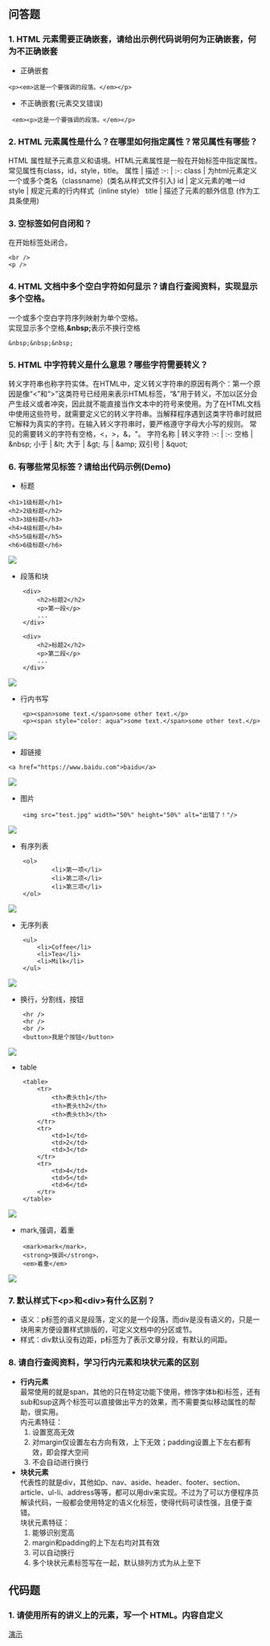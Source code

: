 ## 问答题
### 1. HTML 元素需要正确嵌套，请给出示例代码说明何为正确嵌套，何为不正确嵌套
* 正确嵌套
```
<p><em>这是一个要强调的段落。</em></p>
```
* 不正确嵌套(元素交叉错误)
```
 <em><p>这是一个要强调的段落。</em></p>
```
### 2. HTML 元素属性是什么？在哪里如何指定属性？常见属性有哪些？
HTML 属性赋予元素意义和语境。HTML元素属性是一般在开始标签中指定属性。常见属性有class，id，style，title。
属性 | 描述
:-: | :-:
class | 为html元素定义一个或多个类名（classname）(类名从样式文件引入)
id | 定义元素的唯一id
style | 规定元素的行内样式（inline style）
title | 描述了元素的额外信息 (作为工具条使用)
### 3. 空标签如何自闭和？
在开始标签处闭合。
```
<br />
<p />
```
### 4. HTML 文档中多个空白字符如何显示？请自行查阅资料，实现显示多个空格。
一个或多个空白字符序列映射为单个空格。  
实现显示多个空格,<b>&amp;nbsp;</b>表示不换行空格
``` 
&nbsp;&nbsp;&nbsp;
```
### 5. HTML 中字符转义是什么意思？哪些字符需要转义？
转义字符串也称字符实体。在HTML中，定义转义字符串的原因有两个：第一个原因是像“<”和“>”这类符号已经用来表示HTML标签，“&”用于转义，不加以区分会产生歧义或者冲突，因此就不能直接当作文本中的符号来使用。为了在HTML文档中使用这些符号，就需要定义它的转义字符串。当解释程序遇到这类字符串时就把它解释为真实的字符。在输入转义字符串时，要严格遵守字母大小写的规则。
常见的需要转义的字符有空格，<，>，&，"。
字符名称 | 转义字符
:-: | :-:
空格 | &amp;nbsp;
小于 | &amp;lt;
大于 | &amp;gt;
与 | &amp;amp;
双引号 | &amp;quot;
### 6. 有哪些常见标签？请给出代码示例(Demo)
* 标题
```
<h1>1级标题</h1>
<h2>2级标题</h2>
<h3>3级标题</h3>
<h4>4级标题</h4>
<h5>5级标题</h5>
<h6>6级标题</h6>
```
![](https://work.mafengshe.com/static/upload/article/pic1565893433847.jpg)
* 段落和块
```
    <div>
        <h2>标题2</h2>
        <p>第一段</p>
        ...
    </div>

    <div>
        <h2>标题2</h2>
        <p>第二段</p>
        ...
    </div>
```
![](https://work.mafengshe.com/static/upload/article/pic1565893677635.jpg)
* 行内书写
```
    <p><span>some text.</span>some other text.</p>
    <p><span style="color: aqua">some text.</span>some other text.</p>
```
![](https://work.mafengshe.com/static/upload/article/pic1565893944181.jpg)
* 超链接 
```
<a href="https://www.baidu.com">baidu</a>
```
![](https://work.mafengshe.com/static/upload/article/pic1565894017660.jpg)
* 图片
```
    <img src="test.jpg" width="50%" height="50%" alt="出错了！"/>

```
![](https://work.mafengshe.com/static/upload/article/pic1565894282950.jpg)
* 有序列表
```
    <ol>
            <li>第一项</li>
            <li>第二项</li>
            <li>第三项</li>
    </ol>
```
![](https://work.mafengshe.com/static/upload/article/pic1565894383655.jpg)
* 无序列表
```
    <ul>
        <li>Coffee</li>
        <li>Tea</li>
        <li>Milk</li>
    </ul>
```
![](https://work.mafengshe.com/static/upload/article/pic1565894465954.jpg)
* 换行，分割线，按钮
```
    <hr />
    <hr />
    <br />
    <button>我是个按钮</button>
```
![](https://work.mafengshe.com/static/upload/article/pic1565894619101.jpg)
* table
```
    <table>
        <tr>
            <th>表头th1</th>
            <th>表头th2</th>
            <th>表头th3</th>
        </tr>
        <tr>
            <td>1</td>
            <td>2</td>
            <td>3</td>
        </tr>
        <tr>
            <td>4</td>
            <td>5</td>
            <td>6</td>
        </tr>
    </table>
```
![](https://work.mafengshe.com/static/upload/article/pic1565894782720.jpg)
* mark,强调，着重
```
    <mark>mark</mark>，
    <strong>强调</strong>，
    <em>着重</em>
```
![](https://work.mafengshe.com/static/upload/article/pic1565894887360.jpg)
### 7. 默认样式下&lt;p>和&lt;div>有什么区别？
* 语义：p标签的语义是段落，定义的是一个段落，而div是没有语义的，只是一块用来方便设置样式排版的，可定义文档中的分区或节。
* 样式：div默认没有边距，p标签为了表示文章分段，有默认的间距。
### 8. 请自行查阅资料，学习行内元素和块状元素的区别
* **行内元素**  
最常使用的就是span，其他的只在特定功能下使用，修饰字体b和i标签，还有sub和sup这两个标签可以直接做出平方的效果，而不需要类似移动属性的帮助，很实用。  
内元素特征：
  1. 设置宽高无效  
  2. 对margin仅设置左右方向有效，上下无效；padding设置上下左右都有效，即会撑大空间  
  3. 不会自动进行换行  
* **块状元素**  
代表性的就是div，其他如p、nav、aside、header、footer、section、article、ul-li、address等等，都可以用div来实现。不过为了可以方便程序员解读代码，一般都会使用特定的语义化标签，使得代码可读性强，且便于查错。  
块状元素特征：  
  1. 能够识别宽高  
  2. margin和padding的上下左右均对其有效  
  3. 可以自动换行  
  4. 多个块状元素标签写在一起，默认排列方式为从上至下
## 代码题
### 1. 请使用所有的讲义上的元素，写一个 HTML。内容自定义
[演示](https://zhouxv.github.io/mfs-homework/3.HTML%20%E8%AF%AD%E6%B3%95%E5%92%8C%E5%B8%B8%E8%A7%81%E6%A0%87%E7%AD%BE%E5%8F%8A%E5%85%B6%E5%B1%9E%E6%80%A7/%E6%BC%94%E7%A4%BA.html)
